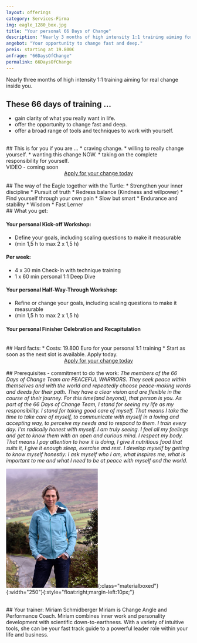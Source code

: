 ```yaml
---
layout: offerings
category: Services-Firma
img: eagle_1280_box.jpg
title: "Your personal 66 Days of Change"
description: "Nearly 3 months of high intensity 1:1 training aiming for real change inside you."
angebot: "Your opportunity to change fast and deep."
preis: starting at 19.800€
anfrage: "66DaysOfChange"
permalink: 66DaysOfChange
---
```



Nearly three months of high intensity 1:1 training aiming for real change inside you.

## These 66 days of training ...
* gain clarity of what you really want in life.
* offer the opportunity to change fast and deep.
* offer a broad range of tools and techniques to work with yourself.

<br>
## This is for you if you are ...
* craving change.
* willing to really change yourself.
* wanting this change NOW.
* taking on the complete responsibility for yourself.

<br>
VIDEO - coming soon

<br>
<center>
<!-- MeetFox static button start -->
<link href="https://app.meetfox.com/assets/styles/popup.css" rel="stylesheet" />
<script src="https://app.meetfox.com/assets/libs/popup.min.js" type="text/javascript"></script>
<a href="" class="btn btn-primary btn-xl text-uppercase js-scroll-trigger" onclick="MeetFox.initStaticButton({ url: 'https://meetfox.com/de/e/turtletrafo/borderless' });return false;">Apply for your change today</a>
<!-- MeetFox static button end -->
</center>

<br>
## The way of the Eagle together with the Turtle:
* Strengthen your inner discipline
* Pursuit of truth
* Redress balance (Kindness and willpower)
* Find yourself through your own pain
* Slow but smart
* Endurance and stability
* Wisdom
* Fast Lerner

<br>
## What you get:

#### Your personal Kick-off Workshop:
* Define your goals, including scaling questions to make it measurable
* (min 1,5 h to max 2 x 1,5 h)

#### Per week:
* 4 x 30 min Check-In with technique training
* 1 x 60 min personal 1:1 Deep Dive

#### Your personal Half-Way-Through Workshop:
* Refine or change your goals, including scaling questions to make it measurable
* (min 1,5 h to max 2 x 1,5 h)

#### Your personal Finisher Celebration and Recapitulation


<br>
## Hard facts:
* Costs: 19.800 Euro for your personal 1:1 training
* Start as soon as the next slot is available. Apply today.



<br>
<center>
<!-- MeetFox static button start -->
<link href="https://app.meetfox.com/assets/styles/popup.css" rel="stylesheet" />
<script src="https://app.meetfox.com/assets/libs/popup.min.js" type="text/javascript"></script>
<a href="" class="btn btn-primary btn-xl text-uppercase js-scroll-trigger" onclick="MeetFox.initStaticButton({ url: 'https://meetfox.com/de/e/turtletrafo/borderless' });return false;">Apply for your change today</a>
<!-- MeetFox static button end -->
</center>

<br>
## Prerequisites - commitment to do the work:
<i>
The members of the 66 Days of Change Team are PEACEFUL WARRIORS.
They seek peace within themselves and with the world and repeatedly choose peace-making words and deeds for their path.
They have a clear vision and are flexible in the course of their journey.
For this time(and beyond), that person is you.
</i>

<i>
As part of the 66 Days of Change Team,
I stand for seeing my life as my responsibility.
</i>

<i>
I stand for taking good care of myself.
That means I take the time to take care of myself, to communicate with myself in a loving and accepting way, to perceive my needs and to respond to them.
</i>

<i>
I train every day.
I'm radically honest with myself.
I am truly seeing.
I feel all my feelings and get to know them with an open and curious mind.
I respect my body.
That means I pay attention to how it is doing, I give it nutritious food that suits it, I give it enough sleep, exercise and rest.
</i>

<i>
I develop myself by getting to know myself honestly:
I ask myself who I am, what inspires me, what is important to me and what I need to be at peace with myself and the world.
</i>

![Miriam](/img/miriam2023.jpg){:class="materialboxed"}{:width="250"}{:style="float:right;margin-left:10px;"}

<br>
## Your trainer: Miriam Schmidberger
Miriam is Change Angle and Performance Coach. Miriam combines inner work and personality development with scientific down-to-earthness. With a variety of intuitive tools, she can be your fast track guide to a powerful leader role within your life and business.
